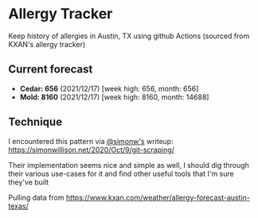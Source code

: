 # Allergy Tracker

Keep history of allergies in Austin, TX using github Actions (sourced from KXAN's allergy tracker)

## Current forecast
<!-- INJECT FORECAST -->
- **Cedar: 656** (2021/12/17)  [week high: 656, month: 656]
- **Mold: 8160** (2021/12/17)  [week high: 8160, month: 14688]
<!-- END INJECT FORECAST -->

## Technique

I encountered this pattern via [@simonw's](https://github.com/simonw) writeup: https://simonwillison.net/2020/Oct/9/git-scraping/

Their implementation seems nice and simple as well, I should dig through their various use-cases for it and find other useful tools that I'm sure they've built

Pulling data from https://www.kxan.com/weather/allergy-forecast-austin-texas/
